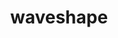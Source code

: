 ---
title: waveshape
permalink: /docs/StandardLibrary#waveshape
parent: Standard Library
has_children: false
nav_order: {navOrder}
---